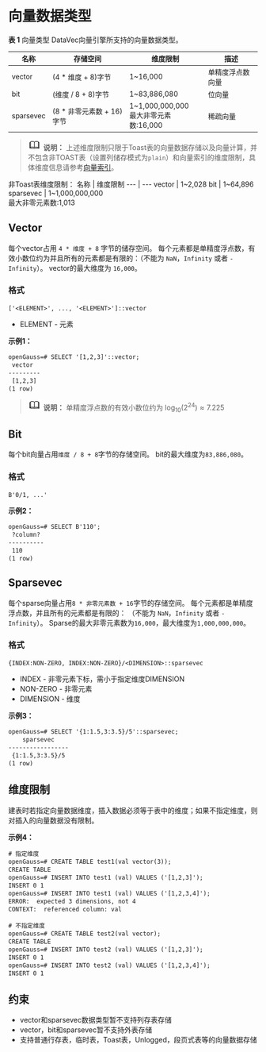 # 向量数据类型

**表 1**  向量类型
DataVec向量引擎所支持的向量数据类型。

名称 | 存储空间 | 维度限制 | 描述
--- | --- | --- | --- 
vector | (4 * 维度 + 8)字节 | 1~16,000 | 单精度浮点数向量
bit | (维度 / 8 + 8)字节 | 1~83,886,080 | 位向量
sparsevec | (8 * 非零元素数 + 16)字节 | 1~1,000,000,000<br>最大非零元素数:16,000 | 稀疏向量

>![](public_sys-resources/icon-note.png) **说明：**
>上述维度限制只限于Toast表的向量数据存储以及向量计算，并不包含非TOAST表（设置列储存模式为`plain`）和向量索引的维度限制，具体维度信息请参考[向量索引](../SQLReference/向量索引.md)。


非Toast表维度限制：
名称  | 维度限制 
---  | --- 
vector | 1~2,028 
bit | 1~64,896
sparsevec | 1~1,000,000,000<br>最大非零元素数:1,013 

## Vector
每个vector占用 `4 * 维度 + 8` 字节的储存空间。
每个元素都是单精度浮点数，有效小数位约为并且所有的元素都是有限的：（不能为 `NaN`，`Infinity` 或者 `-Infinity`）。
vector的最大维度为 `16,000`。

### 格式
```
['<ELEMENT>', ..., '<ELEMENT>']::vector
```
- ELEMENT - 元素

**示例1：**
```
openGauss=# SELECT '[1,2,3]'::vector;
 vector  
---------
 [1,2,3]
(1 row)
```

>![](public_sys-resources/icon-note.png) **说明：**
>单精度浮点数的有效小数位约为 $\log_{10}(2^{24}) \approx 7.225$

## Bit
每个bit向量占用`维度 / 8 + 8`字节的存储空间。
bit的最大维度为`83,886,080`。

### 格式
```
B'0/1, ...'
```

**示例2：**
```
openGauss=# SELECT B'110';
 ?column? 
----------
 110
(1 row)
```

## Sparsevec
每个sparse向量占用`8 * 非零元素数 + 16`字节的存储空间。
每个元素都是单精度浮点数，并且所有的元素都是有限的： （不能为 `NaN`，`Infinity` 或者 `-Infinity`）。
Sparse的最大非零元素数为`16,000`，最大维度为`1,000,000,000`。

### 格式
```
{INDEX:NON-ZERO, INDEX:NON-ZERO}/<DIMENSION>::sparsevec
```
- INDEX - 非零元素下标，需小于指定维度DIMENSION
- NON-ZERO - 非零元素
- DIMENSION - 维度

**示例3：**
```
openGauss=# SELECT '{1:1.5,3:3.5}/5'::sparsevec;
    sparsevec    
-----------------
 {1:1.5,3:3.5}/5
(1 row)
```

## 维度限制
建表时若指定向量数据维度，插入数据必须等于表中的维度；如果不指定维度，则对插入的向量数据没有限制。

**示例4：**
```
# 指定维度
openGauss=# CREATE TABLE test1(val vector(3));
CREATE TABLE
openGauss=# INSERT INTO test1 (val) VALUES ('[1,2,3]');
INSERT 0 1
openGauss=# INSERT INTO test1 (val) VALUES ('[1,2,3,4]');
ERROR:  expected 3 dimensions, not 4
CONTEXT:  referenced column: val

# 不指定维度
openGauss=# CREATE TABLE test2(val vector);
CREATE TABLE
openGauss=# INSERT INTO test2 (val) VALUES ('[1,2,3]');
INSERT 0 1
openGauss=# INSERT INTO test2 (val) VALUES ('[1,2,3,4]');
INSERT 0 1
```

## 约束
- vector和sparsevec数据类型暂不支持列存表存储
- vector，bit和sparsevec暂不支持外表存储
- 支持普通行存表，临时表，Toast表，Unlogged，段页式表等的向量数据存储